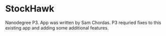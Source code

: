 # StockHawk
Nanodegree P3. App was written by Sam Chordas. P3 requried fixes to this existing app and adding some additional features.
